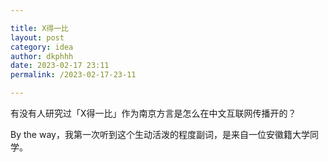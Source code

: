 ```yaml
---

title: X得一比
layout: post
category: idea
author: dkphhh
date: 2023-02-17 23:11
permalink: /2023-02-17-23-11

---
```

有没有人研究过「X得一比」作为南京方言是怎么在中文互联网传播开的？

By the way，我第一次听到这个生动活泼的程度副词，是来自一位安徽籍大学同学。